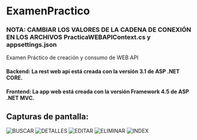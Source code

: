 # ExamenPractico
### NOTA: CAMBIAR LOS VALORES DE LA CADENA DE CONEXIÓN EN LOS ARCHIVOS PracticaWEBAPIContext.cs y appsettings.json
Examen Práctico de creación y consumo de WEB API
#### Backend: La rest web api está creada con la versión 3.1 de  ASP .NET CORE.
#### Frontend: La app web está creada con la versión Framework 4.5 de  ASP .NET MVC.


## Capturas de pantalla:
<a ><img src="https://i.ibb.co/z4gktyB/BUSCAR.png" alt="BUSCAR" border="0"></a>
<a ><img src="https://i.ibb.co/1M66T1v/DETALLES.png" alt="DETALLES" border="0"></a>
<a ><img src="https://i.ibb.co/jMZWvKL/EDITAR.png" alt="EDITAR" border="0"></a>
<a ><img src="https://i.ibb.co/WkbkjwL/ELIMINAR.png" alt="ELIMINAR" border="0"></a>
<a ><img src="https://i.ibb.co/0rwzd8X/INDEX.png" alt="INDEX" border="0"></a>
